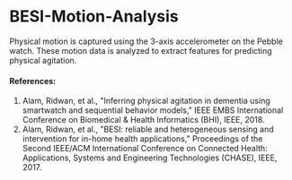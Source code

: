 # BESI-Motion-Analysis
Physical motion is captured using the 3-axis accelerometer on the Pebble watch. 
These motion data is analyzed to extract features for predicting physical agitation.

<h4>References:</h4>
<ol>
<li cite="https://ieeexplore.ieee.org/abstract/document/8333396/">
Alam, Ridwan, et al., "Inferring physical agitation in dementia using smartwatch and sequential behavior models," IEEE EMBS International Conference on Biomedical & Health Informatics (BHI), IEEE, 2018.
</li>
<li cite="https://dl.acm.org/citation.cfm?id=3204117">
Alam, Ridwan, et al., "BESI: reliable and heterogeneous sensing and intervention for in-home health applications," Proceedings of the Second IEEE/ACM International Conference on Connected Health: Applications, Systems and Engineering Technologies (CHASE), IEEE, 2017.
</li>
</ol>
